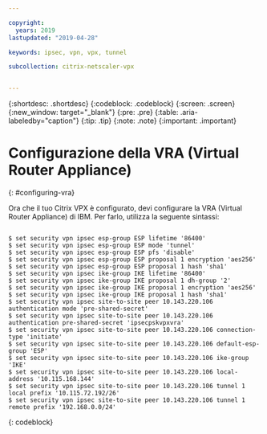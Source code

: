 ```yaml
---

copyright:
  years: 2019
lastupdated: "2019-04-28"

keywords: ipsec, vpn, vpx, tunnel

subcollection: citrix-netscaler-vpx


---
```


{:shortdesc: .shortdesc}
{:codeblock: .codeblock}
{:screen: .screen}
{:new_window: target="_blank"}
{:pre: .pre}
{:table: .aria-labeledby="caption"}
{:tip: .tip}
{:note: .note}
{:important: .important}

# Configurazione della VRA (Virtual Router Appliance)
{: #configuring-vra}

Ora che il tuo Citrix VPX è configurato, devi configurare la VRA (Virtual Router Appliance) di IBM. Per farlo, utilizza la seguente sintassi:

  ```
  
  $ set security vpn ipsec esp-group ESP lifetime '86400'
  $ set security vpn ipsec esp-group ESP mode 'tunnel'
  $ set security vpn ipsec esp-group ESP pfs 'disable'
  $ set security vpn ipsec esp-group ESP proposal 1 encryption 'aes256'
  $ set security vpn ipsec esp-group ESP proposal 1 hash 'sha1'
  $ set security vpn ipsec ike-group IKE lifetime '86400'
  $ set security vpn ipsec ike-group IKE proposal 1 dh-group '2'
  $ set security vpn ipsec ike-group IKE proposal 1 encryption 'aes256'
  $ set security vpn ipsec ike-group IKE proposal 1 hash 'sha1'
  $ set security vpn ipsec site-to-site peer 10.143.220.106 authentication mode 'pre-shared-secret'
  $ set security vpn ipsec site-to-site peer 10.143.220.106 authentication pre-shared-secret 'ipsecpskvpxvra'
  $ set security vpn ipsec site-to-site peer 10.143.220.106 connection-type 'initiate'
  $ set security vpn ipsec site-to-site peer 10.143.220.106 default-esp-group 'ESP'
  $ set security vpn ipsec site-to-site peer 10.143.220.106 ike-group 'IKE'
  $ set security vpn ipsec site-to-site peer 10.143.220.106 local-address '10.115.168.144'
  $ set security vpn ipsec site-to-site peer 10.143.220.106 tunnel 1 local prefix '10.115.72.192/26'
  $ set security vpn ipsec site-to-site peer 10.143.220.106 tunnel 1 remote prefix '192.168.0.0/24'
  
  ```
  {: codeblock}
